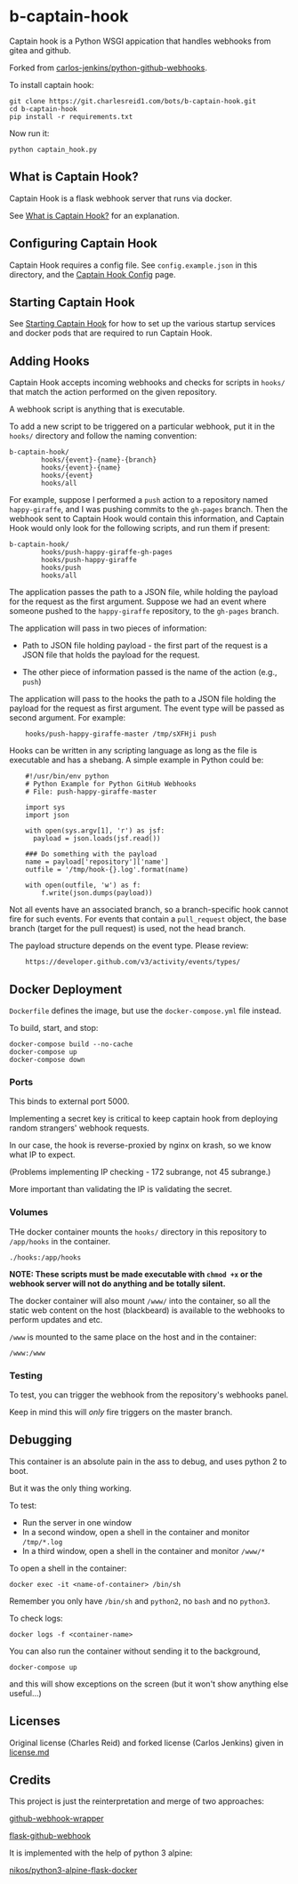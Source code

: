 # b-captain-hook

Captain hook is a Python WSGI appication that handles webhooks from gitea and
github.

Forked from [carlos-jenkins/python-github-webhooks](https://github.com/carlos-jenkins/python-github-webhooks.git).

To install captain hook:

```
git clone https://git.charlesreid1.com/bots/b-captain-hook.git
cd b-captain-hook
pip install -r requirements.txt
```

Now run it:

```
python captain_hook.py
```


## What is Captain Hook?

Captain Hook is a flask webhook server that runs via docker.

See [What is Captain Hook?](what.md) for an explanation.

## Configuring Captain Hook

Captain Hook requires a config file. See `config.example.json` in this 
directory, and the [Captain Hook Config](config.md) page.

## Starting Captain Hook

See [Starting Captain Hook](starting.md) for how to set up the various startup services
and docker pods that are required to run Captain Hook.


## Adding Hooks

Captain Hook accepts incoming webhooks and checks for scripts in `hooks/`
that match the action performed on the given repository.

A webhook script is anything that is executable.

To add a new script to be triggered on a particular webhook,
put it in the `hooks/` directory and follow the naming convention:

```
b-captain-hook/
        hooks/{event}-{name}-{branch}
        hooks/{event}-{name}
        hooks/{event}
        hooks/all
```


For example, suppose I performed a `push` action to a repository
named `happy-giraffe`, and I was pushing commits to the `gh-pages`
branch. Then the webhook sent to Captain Hook would contain this
information, and Captain Hook would only look for the following
scripts, and run them if present:

```
b-captain-hook/
        hooks/push-happy-giraffe-gh-pages
        hooks/push-happy-giraffe
        hooks/push
        hooks/all
```

The application passes the path to a JSON file, while holding the payload
for the request as the first argument. Suppose we had an event where someone
pushed to the `happy-giraffe` repository, to the `gh-pages` branch. 

The application will pass in two pieces of information:

* Path to JSON file holding payload - the first part of the request
  is a JSON file that holds the payload for the request.
  
* The other piece of information passed is the name of the action
    (e.g., `push`)

The application will pass to the hooks the path to a JSON file holding the
payload for the request as first argument. The event type will be passed
as second argument. For example:

```
    hooks/push-happy-giraffe-master /tmp/sXFHji push
```

Hooks can be written in any scripting language as long as the file is
executable and has a shebang. A simple example in Python could be:

```
    #!/usr/bin/env python
    # Python Example for Python GitHub Webhooks
    # File: push-happy-giraffe-master

    import sys
    import json

    with open(sys.argv[1], 'r') as jsf:
      payload = json.loads(jsf.read())

    ### Do something with the payload
    name = payload['repository']['name']
    outfile = '/tmp/hook-{}.log'.format(name)

    with open(outfile, 'w') as f:
        f.write(json.dumps(payload))
```

Not all events have an associated branch, so a branch-specific hook cannot
fire for such events. For events that contain a `pull_request` object, the
base branch (target for the pull request) is used, not the head branch.

The payload structure depends on the event type. Please review:

```
    https://developer.github.com/v3/activity/events/types/
```



## Docker Deployment

`Dockerfile` defines the image, but use the `docker-compose.yml` file instead.

To build, start, and stop:

```
docker-compose build --no-cache
docker-compose up
docker-compose down
```

### Ports

This binds to external port 5000. 

Implementing a secret key is critical to keep 
captain hook from deploying random strangers' 
webhook requests.

In our case, the hook is reverse-proxied by nginx on krash,
so we know what IP to expect. 

(Problems implementing IP checking - 172 subrange, not 45 subrange.)

More important than validating the IP is validating the secret.


### Volumes

THe docker container mounts the `hooks/` directory
in this repository to `/app/hooks` in the container.

```
./hooks:/app/hooks
```

**NOTE: These scripts must be made executable with `chmod +x`
or the webhook server will not do anything and be totally silent.**

The docker container will also mount `/www/` into the container,
so all the static web content on the host (blackbeard) 
is available to the webhooks to perform updates and etc.

`/www` is mounted to the same place on the host and in the container:

```
/www:/www
```

### Testing

To test, you can trigger the webhook from the 
repository's webhooks panel.

Keep in mind this will _only_ fire triggers
on the master branch.


## Debugging

This container is an absolute pain in the ass to debug, 
and uses python 2 to boot. 

But it was the only thing working.

To test: 

* Run the server in one window
* In a second window, open a shell in the container and monitor `/tmp/*.log`
* In a third window, open a shell in the container and monitor `/www/*`

To open a shell in the container:

```
docker exec -it <name-of-container> /bin/sh
```

Remember you only have `/bin/sh` and `python2`,
no `bash` and no `python3`.

To check logs:

```
docker logs -f <container-name>
```

You can also run the container without sending it
to the background,

```
docker-compose up
```

and this will show exceptions on the screen
(but it won't show anything else useful...)


## Licenses

Original license (Charles Reid) and forked license
(Carlos Jenkins) given in [license.md](license.md)

## Credits

This project is just the reinterpretation and merge of two approaches:

[github-webhook-wrapper](https://github.com/datafolklabs/github-webhook-wrapper)

[flask-github-webhook](https://github.com/razius/flask-github-webhook)

It is implemented with the help of python 3 alpine:

[nikos/python3-alpine-flask-docker](https://github.com/nikos/python3-alpine-flask-docker)


